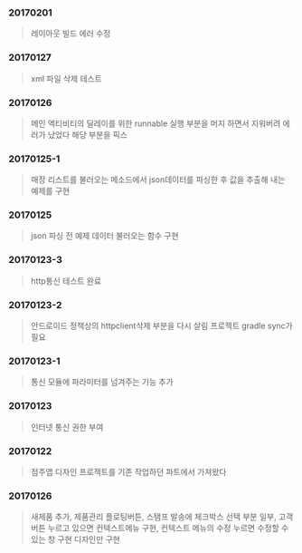 ﻿### 20170201
>레이아웃 빌드 에러 수정

### 20170127
>xml 파일 삭제 테스트

### 20170126
>메인 엑티비티의 딜레이를 위한 runnable 실행 부분을 머지 하면서 지워버려 에러가 났었다
>해당 부분을 픽스

### 20170125-1
>매장 리스트를 불러오는 메소드에서 json데이터를 파싱한 후 값을 추출해 내는 예제를 구현

### 20170125
>json 파싱 전 예제 데이터 불러오는 함수 구현

### 20170123-3
>http통신 테스트 완료 

### 20170123-2
>안드로이드 정책상의 httpclient삭제 부분을 다시 살림
>프로젝트 gradle sync가 필요

### 20170123-1
>통신 모듈에 파라미터를 넘겨주는 기능 추가

### 20170123
>인터넷 통신 권한 부여

### 20170122
>점주앱 디자인 프로젝트를 기존 작업하던 파트에서 가져왔다

### 20170126
> 새제품 추가, 제품관리 플로팅버튼, 스탬프 발송에 체크박스 선택 부분 일부, 고객 버튼 누르고 있으면 컨텍스트메뉴 구현, 컨텍스트 메뉴의 수정 누르면 수정할 수 있는 창 구현
> 디자인만 구현
